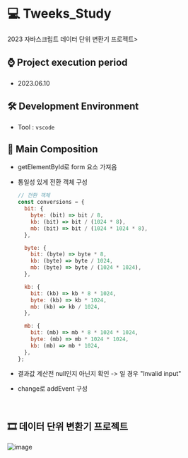 # 💻 Tweeks_Study
2023 자바스크립트 데이터 단위 변환기 프로젝트>

## ⌚ Project execution period
  - 2023.06.10

## 🛠 Development Environment
  - Tool : `vscode`

## 📃 Main Composition

- getElementById로 form 요소 가져옴
- 통일성 있게 전환 객체 구성
  
  ```javascript
  // 전환 객체
  const conversions = {
    bit: {
      byte: (bit) => bit / 8,
      kb: (bit) => bit / (1024 * 8),
      mb: (bit) => bit / (1024 * 1024 * 8),
    },

    byte: {
      bit: (byte) => byte * 8,
      kb: (byte) => byte / 1024,
      mb: (byte) => byte / (1024 * 1024),
    },

    kb: {
      bit: (kb) => kb * 8 * 1024,
      byte: (kb) => kb * 1024,
      mb: (kb) => kb / 1024,
    },

    mb: {
      bit: (mb) => mb * 8 * 1024 * 1024,
      byte: (mb) => mb * 1024 * 1024,
      kb: (mb) => mb * 1024,
    },
  };
  ```
- 결과값 계산전 null인지 아닌지 확인 -> 일 경우 "Invalid input"
- change로 addEvent 구성

<br>

## 🎞 데이터 단위 변환기 프로젝트

![image](https://github.com/MsEmily1020/Tweeks_Study/assets/121646949/aba1870a-a091-4460-937a-24e22661dcba)


